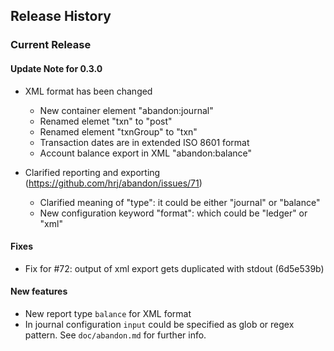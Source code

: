 ## Release History

### Current Release

#### Update Note for 0.3.0
 - XML format has been changed
   - New container element "abandon:journal"
   - Renamed elemet "txn" to "post"
   - Renamed element "txnGroup" to "txn"
   - Transaction dates are in extended ISO 8601 format
   - Account balance export in XML "abandon:balance"

 - Clarified reporting and exporting (https://github.com/hrj/abandon/issues/71)
   - Clarified meaning of "type": it could be either "journal" or "balance"
   - New configuration keyword "format": which could be "ledger" or "xml"

#### Fixes
 - Fix for #72: output of xml export gets duplicated with stdout (6d5e539b)
 
#### New features
 - New report type `balance` for XML format
 - In journal configuration `input` could be specified as glob or regex pattern. See `doc/abandon.md` for further info.

